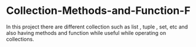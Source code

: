 # Collection-Methods-and-Function-F
In this project there are different collection such as list , tuple , set, etc and also having methods and function while useful while operating on collections.
